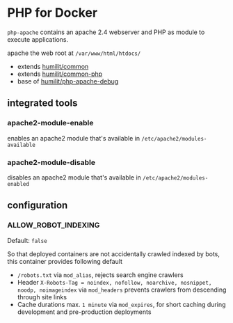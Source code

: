 # PHP for Docker

``php-apache`` contains an apache 2.4 webserver and PHP as module to execute applications.

apache the web root at `/var/www/html/htdocs/` 

* extends [humilit/common](https://github.com/humilit/common)
* extends [humilit/common-php](https://github.com/humilit/common-php)
* base of [humilit/php-apache-debug](https://github.com/humilit/php-apache-debug)

## integrated tools

### apache2-module-enable

enables an apache2 module that's available in `/etc/apache2/modules-available`

### apache2-module-disable

disables an apache2 module that's available in `/etc/apache2/modules-enabled`

## configuration

### ALLOW_ROBOT_INDEXING

Default: ``false``
 
So that deployed containers are not accidentally crawled indexed by bots,
this container provides following default 
 
* ``/robots.txt`` via ``mod_alias``, rejects search engine crawlers 
* Header ``X-Robots-Tag = noindex, nofollow, noarchive, nosnippet, noodp, noimageindex`` via ``mod_headers`` prevents crawlers from descending through site links
* Cache durations max. ``1 minute`` via ``mod_expires``, for short caching during development and pre-production deployments


